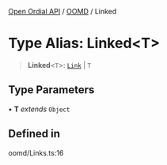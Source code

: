 [Open Ordial API](../../README.md) / [OOMD](../README.md) / Linked

# Type Alias: Linked\<T\>

> **Linked**\<`T`\>: [`Link`](Link.md) \| `T`

## Type Parameters

• **T** *extends* `Object`

## Defined in

oomd/Links.ts:16
